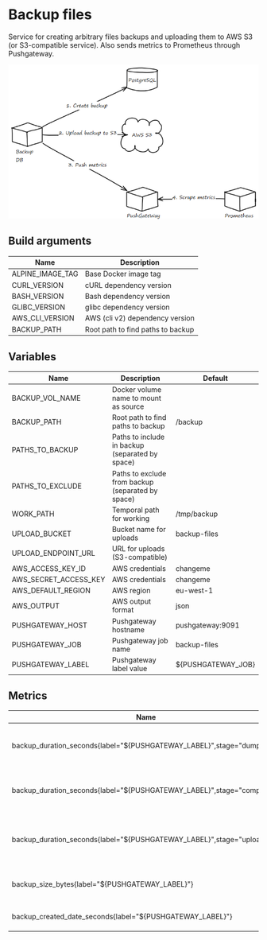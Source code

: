 # Backup files

Service for creating arbitrary files backups and uploading them to AWS S3 (or S3-compatible service).
Also sends metrics to Prometheus through Pushgateway.

![alt schema-db](images/schema-backup-db.png)

## Build arguments

|       Name       |           Description             |
|------------------|-----------------------------------|
| ALPINE_IMAGE_TAG | Base Docker image tag             |
| CURL_VERSION     | cURL dependency version           |
| BASH_VERSION     | Bash dependency version           |
| GLIBC_VERSION    | glibc dependency version          |
| AWS_CLI_VERSION  | AWS (cli v2) dependency version   |
| BACKUP_PATH      | Root path to find paths to backup |

## Variables

|         Name          |                    Description                    |        Default       |
|-----------------------|---------------------------------------------------|----------------------|
| BACKUP_VOL_NAME       | Docker volume name to mount as source             |                      |
| BACKUP_PATH           | Root path to find paths to backup                 | /backup              |
| PATHS_TO_BACKUP       | Paths to include in backup (separated by space)   |                      |
| PATHS_TO_EXCLUDE      | Paths to exclude from backup (separated by space) |                      |
| WORK_PATH             | Temporal path for working                         | /tmp/backup          |
| UPLOAD_BUCKET         | Bucket name for uploads                           | backup-files         |
| UPLOAD_ENDPOINT_URL   | URL for uploads (S3-compatible)                   |                      |
| AWS_ACCESS_KEY_ID     | AWS credentials                                   | changeme             |
| AWS_SECRET_ACCESS_KEY | AWS credentials                                   | changeme             |
| AWS_DEFAULT_REGION    | AWS region                                        | eu-west-1            |
| AWS_OUTPUT            | AWS output format                                 | json                 |
| PUSHGATEWAY_HOST      | Pushgateway hostname                              | pushgateway:9091     |
| PUSHGATEWAY_JOB       | Pushgateway job name                              | backup-files         |
| PUSHGATEWAY_LABEL     | Pushgateway label value                           | ${PUSHGATEWAY_JOB}   |

## Metrics

|                                Name                                    |                        Description                       |
|------------------------------------------------------------------------|----------------------------------------------------------|
| backup_duration_seconds{label="${PUSHGATEWAY_LABEL}",stage="dump"}     | Duration of create dump execution in seconds             |
| backup_duration_seconds{label="${PUSHGATEWAY_LABEL}",stage="compress"} | Duration of compress dump execution in seconds           |
| backup_duration_seconds{label="${PUSHGATEWAY_LABEL}",stage="upload"}   | Duration of upload backup to S3 execution in seconds     |
| backup_size_bytes{label="${PUSHGATEWAY_LABEL}"}                        | Duration of the script execution in seconds              |
| backup_created_date_seconds{label="${PUSHGATEWAY_LABEL}"}              | Created date in seconds                                  |
